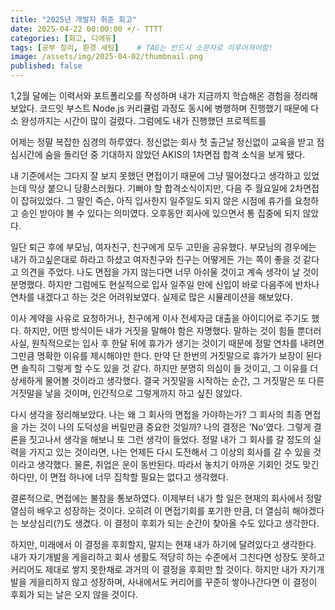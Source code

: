 ```yaml
---
title: "2025년 개발자 취준 회고"
date: 2025-04-22 00:00:00 +/- TTTT
categories: [회고, 디에듀]
tags: [공부 정리, 환경 세팅]	# TAG는 반드시 소문자로 이루어져야함!
image: /assets/img/2025-04-02/thumbnail.png
published: false
---
```

<style>
  figcaption {
    font-size: 14px;
    color: #555;
    font-style: italic;
  }
</style>


1,2월 달에는 이력서와 포트폴리오를 작성하며 내가 지금까지 학습해온 경험을 정리해보았다.
코드잇 부스트 Node.js 커리큘럼 과정도 동시에 병행하며 진행했기 때문에 다소 완성까지는 시간이 많이 걸렸다.
그럼에도 내가 진행했던 프로젝트를 

어제는 정말 복잡한 심경의 하루였다. 
정신없는 회사 첫 출근날 정신없이 교육을 받고 점심시간에 숨을 돌리던 중
기대하지 않았던 AKIS의 1차면접 합격 소식을 보게 됐다. 

내 기준에서는 그다지 잘 보지 못했던 면접이기 때문에 그냥 떨어졌다고 생각하고 있었는데 막상 붙으니 당황스러웠다.
기뻐야 할 합격소식이지만, 다음 주 월요일에 2차면접이 잡혀있었다. 그 말인 즉슨, 아직 입사한지 일주일도 되지 않은 시점에 휴가를 요청하고 승인 받아야 볼 수 있다는 의미였다.
오후동안 회사에 있으면서 통 집중에 되지 않았다.

일단 퇴근 후에 부모님, 여자친구, 친구에게 모두 고민을 공유했다. 부모님의 경우에는 내가 하고싶은대로 하라고 하셨고
여자친구와 친구는 어떻게든 가는 쪽이 좋을 것 같다고 의견을 주었다. 나도 면접을 가지 않는다면 너무 아쉬울 것이고 계속 생각이 날 것이 분명했다.
하지만 그럼에도 현실적으로 입사 일주일 만에 신입이 바로 다음주에 반차나 연차를 내겠다고 하는 것은 어려워보였다. 실제로 많은 시뮬레이션을 해보았다.

이사 계약을 사유로 요청하거나, 친구에게 이사 전세자금 대출을 아이디어로 주기도 했다. 하지만, 어떤 방식이든 내가 거짓을 말해야 함은 자명했다. 말하는 것이 힘들 뿐더러 사실, 원칙적으로는 입사 후 한달 뒤에 휴가가 생기는 것이기 때문에 정말 연차를 내려면 그만큼 명확한 이유를 제시해야만 한다. 만약 단 한번의 거짓말으로 휴가가 보장이 된다면 솔직히 그렇게 할 수도 있을 것 같다. 
하지만 분명히 의심이 들 것이고, 그 이유를 더 상세하게 물어볼 것이라고 생각했다. 결국 거짓말을 시작하는 순간, 그 거짓말은 또 다른 거짓말을 낳을 것이며, 인간적으로 그렇게까지 하고 싶진 않았다.  

다시 생각을 정리해보았다. 나는 왜 그 회사의 면접을 가야하는가? 그 회사의 최종 면접을 가는 것이 나의 도덕성을 버릴만큼 중요한 것일까? 나의 결정은 'No'였다. 그렇게 결론을 짓고나서 생각을 해보니 또 그런 생각이 들었다. 정말 내가 그 회사를 갈 정도의 실력을 가지고 있는 것이라면, 나는 언제든 다시 도전해서 그 이상의 회사를 갈 수 있을 것이라고 생각했다. 물론, 취업은 운이 동반된다. 따라서 놓치기 아까운 기회인 것도 맞긴 하다만, 이 면접 하나에 너무 집착할 필요는 없다고 생각했다.

결론적으로, 면접에는 불참을 통보하였다. 이제부터 내가 할 일은 현재의 회사에서 정말 열심히 배우고 성장하는 것이다. 오히려 이 면접기회를 포기한 만큼, 더 열심히 해야겠다는 보상심리(?)도 생겼다. 이 결정이 후회가 되는 순간이 찾아올 수도 있다고 생각한다. 

하지만, 미래에서 이 결정을 후회할지, 말지는 현재 내가 하기에 달려있다고 생각한다.
내가 자기개발을 게을리하고 회사 생활도 적당히 하는 수준에서 그친다면 성장도 못하고 커리어도 제대로 쌓지 못한채로 과거의 이 결정을 후회만 할 것이다.
하지만 내가 자기개발을 게을리하지 않고 성장하며, 사내에서도 커리어를 꾸준히 쌓아나간다면 이 결정이 후회가 되는 날은 오지 않을 것이다.

